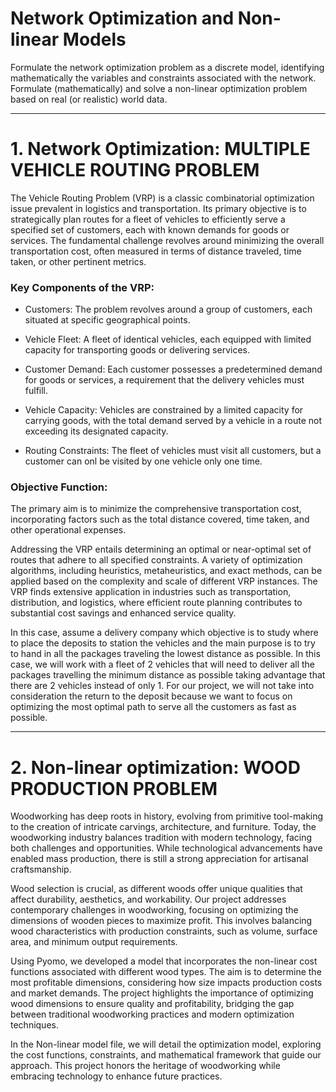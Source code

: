 # Network Optimization and Non-linear Models
Formulate the network optimization problem as a discrete model, identifying mathematically the variables and constraints associated with the network. Formulate (mathematically) and solve a non-linear optimization problem based on real (or realistic) world data.

---

# 1. Network Optimization: MULTIPLE VEHICLE ROUTING PROBLEM

The Vehicle Routing Problem (VRP) is a classic combinatorial optimization issue prevalent in logistics and transportation. Its primary objective is to strategically plan routes for a fleet of vehicles to efficiently serve a specified set of customers, each with known demands for goods or services. The fundamental challenge revolves around minimizing the overall transportation cost, often measured in terms of distance traveled, time taken, or other pertinent metrics.

### Key Components of the VRP:

- Customers: The problem revolves around a group of customers, each situated at specific geographical points.

- Vehicle Fleet: A fleet of identical vehicles, each equipped with limited capacity for transporting goods or delivering services.

- Customer Demand: Each customer possesses a predetermined demand for goods or services, a requirement that the delivery vehicles must fulfill.

- Vehicle Capacity: Vehicles are constrained by a limited capacity for carrying goods, with the total demand served by a vehicle in a route not exceeding its designated capacity.

- Routing Constraints: The fleet of vehicles must visit all customers, but a customer can onl be visited by one vehicle only one time.

### Objective Function: 
The primary aim is to minimize the comprehensive transportation cost, incorporating factors such as the total distance covered, time taken, and other operational expenses.

Addressing the VRP entails determining an optimal or near-optimal set of routes that adhere to all specified constraints. A variety of optimization algorithms, including heuristics, metaheuristics, and exact methods, can be applied based on the complexity and scale of different VRP instances. The VRP finds extensive application in industries such as transportation, distribution, and logistics, where efficient route planning contributes to substantial cost savings and enhanced service quality.

In this case, assume a delivery company which objective is to study where to place the deposits to station the vehicles and the main purpose is to try to hand in all the packages traveling the lowest distance as possible. In this case, we will work with a fleet of 2 vehicles that will need to deliver all the packages travelling the minimum distance as possible taking advantage that there are 2 vehicles instead of only 1. For our project, we will not take into consideration the return to the deposit because we want to focus on optimizing the most optimal path to serve all the customers as fast as possible.

---

# 2. Non-linear optimization: WOOD PRODUCTION PROBLEM

Woodworking has deep roots in history, evolving from primitive tool-making to the creation of intricate carvings, architecture, and furniture. Today, the woodworking industry balances tradition with modern technology, facing both challenges and opportunities. While technological advancements have enabled mass production, there is still a strong appreciation for artisanal craftsmanship.

Wood selection is crucial, as different woods offer unique qualities that affect durability, aesthetics, and workability. Our project addresses contemporary challenges in woodworking, focusing on optimizing the dimensions of wooden pieces to maximize profit. This involves balancing wood characteristics with production constraints, such as volume, surface area, and minimum output requirements.

Using Pyomo, we developed a model that incorporates the non-linear cost functions associated with different wood types. The aim is to determine the most profitable dimensions, considering how size impacts production costs and market demands. The project highlights the importance of optimizing wood dimensions to ensure quality and profitability, bridging the gap between traditional woodworking practices and modern optimization techniques.

In the Non-linear model file, we will detail the optimization model, exploring the cost functions, constraints, and mathematical framework that guide our approach. This project honors the heritage of woodworking while embracing technology to enhance future practices.

